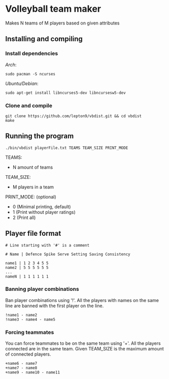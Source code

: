 
# Volleyball team maker
Makes N teams of M players based on given attributes

## Installing and compiling
### Install dependencies
  *Arch*:
```
sudo pacman -S ncurses
```
  *Ubuntu/Debian*:
```
sudo apt-get install libncurses5-dev libncursesw5-dev
```

### Clone and compile
```
git clone https://github.com/lepton9/vbdist.git && cd vbdist
make
```

## Running the program
```
./bin/vbdist playerFile.txt TEAMS TEAM_SIZE PRINT_MODE
```
TEAMS:
  - N amount of teams

TEAM_SIZE:
  - M players in a team

PRINT_MODE: (optional)
  - 0 (Minimal printing, default)
  - 1 (Print without player ratings)
  - 2 (Print all)

## Player file format
```
# Line starting with '#' is a comment

# Name | Defence Spike Serve Setting Saving Consistency

name1 | 1 2 3 4 5 5
name2 | 5 5 5 5 5 5
...
nameN | 1 1 1 1 1 1
```

### Banning player combinations
Ban player combinations using '!'. All the players with names on the same line are banned with the first player on the line.
```
!name1 - name2
!name3 - name4 - name5
```

### Forcing teammates
You can force teammates to be on the same team using '+'. All the players connected are in the same team. Given TEAM_SIZE is the maximum amount of connected players.
```
+name6 - name7
+name7 - name8
+name9 - name10 - name11
```

